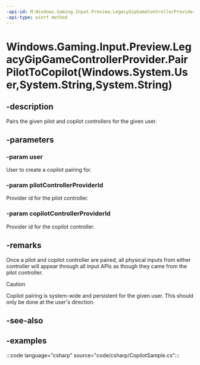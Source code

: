 ```yaml
---
-api-id: M:Windows.Gaming.Input.Preview.LegacyGipGameControllerProvider.PairPilotToCopilot(Windows.System.User,System.String,System.String)
-api-type: winrt method
---
```


# Windows.Gaming.Input.Preview.LegacyGipGameControllerProvider.PairPilotToCopilot(Windows.System.User,System.String,System.String)

<!--
public static void PairPilotToCopilot (Windows.System.User user, string pilotControllerProviderId, string copilotControllerProviderId);
-->

## -description

Pairs the given pilot and copilot controllers for the given user.

## -parameters

### -param user

User to create a copilot pairing for.

### -param pilotControllerProviderId

Provider id for the pilot controller.

### -param copilotControllerProviderId

Provider id for the copilot controller.

## -remarks

Once a pilot and copilot controller are paired, all physical inputs from either controller will appear through all input APIs as though they came from the pilot controller.

> [!CAUTION]
> Copilot pairing is system-wide and persistent for the given user. This should only be done at the user's direction.

## -see-also

## -examples

:::code language="csharp" source="code/csharp/CopilotSample.cs":::

